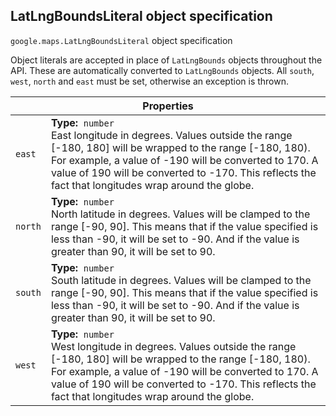 <h2 id="LatLngBoundsLiteral"> LatLngBoundsLiteral object specification </h2><p>
<code><span itemprop="path">google.maps</span>.<span itemprop="name">LatLngBoundsLiteral</span></code>
object specification
</p><p>Object literals are accepted in place of <code>LatLngBounds</code> objects throughout the API. These are automatically converted to <code>LatLngBounds</code> objects. All <code>south</code>, <code>west</code>, <code>north</code> and <code>east</code> must be set, otherwise an exception is thrown.</p><div class="devsite-table-wrapper"><table class="properties responsive" summary="interface LatLngBoundsLiteral - Properties">
<thead>
<tr><th colspan="2">Properties</th>
</tr></thead>
<tbody>
<tr>
<td><code><span>east</span></code></td>
<td><div><strong>Type:</strong>&nbsp; <code>number</code></div>
<div class="desc">East longitude in degrees. Values outside the range [-180, 180] will be wrapped to the range [-180, 180). For example, a value of -190 will be converted to 170. A value of 190 will be converted to -170. This reflects the fact that longitudes wrap around the globe.</div></td>
</tr>
<tr>
<td><code><span>north</span></code></td>
<td><div><strong>Type:</strong>&nbsp; <code>number</code></div>
<div class="desc">North latitude in degrees. Values will be clamped to the range [-90, 90]. This means that if the value specified is less than -90, it will be set to -90. And if the value is greater than 90, it will be set to 90.</div></td>
</tr>
<tr>
<td><code><span>south</span></code></td>
<td><div><strong>Type:</strong>&nbsp; <code>number</code></div>
<div class="desc">South latitude in degrees. Values will be clamped to the range [-90, 90]. This means that if the value specified is less than -90, it will be set to -90. And if the value is greater than 90, it will be set to 90.</div></td>
</tr>
<tr>
<td><code><span>west</span></code></td>
<td><div><strong>Type:</strong>&nbsp; <code>number</code></div>
<div class="desc">West longitude in degrees. Values outside the range [-180, 180] will be wrapped to the range [-180, 180). For example, a value of -190 will be converted to 170. A value of 190 will be converted to -170. This reflects the fact that longitudes wrap around the globe.</div></td>
</tr>
</tbody>
</table></div>